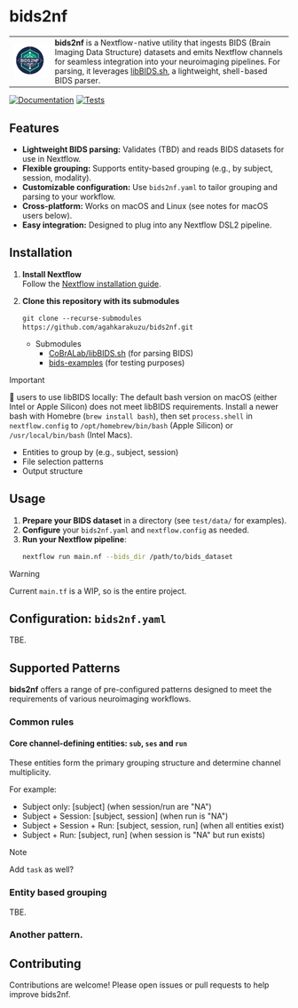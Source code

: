 # bids2nf

<table>
  <tr>
    <td><img src="logo.png" alt="bids2nf logo" width="300"/></td>
    <td>
      <b>bids2nf</b> is a Nextflow-native utility that ingests BIDS (Brain Imaging Data Structure) datasets and emits Nextflow channels for seamless integration into your neuroimaging pipelines. For parsing, it leverages <a href="https://github.com/CoBrALab/libBIDS.sh">libBIDS.sh</a>, a lightweight, shell-based BIDS parser.
    </td>
  </tr>
</table>


[![Documentation](https://github.com/agahkarakuzu/bids2nf/actions/workflows/docs.yml/badge.svg)](https://github.com/agahkarakuzu/bids2nf/actions/workflows/docs.yml) [![Tests](https://github.com/agahkarakuzu/bids2nf/actions/workflows/test.yml/badge.svg)](https://github.com/agahkarakuzu/bids2nf/actions/workflows/test.yml)

## Features

- **Lightweight BIDS parsing:** Validates (TBD) and reads BIDS datasets for use in Nextflow.
- **Flexible grouping:** Supports entity-based grouping (e.g., by subject, session, modality).
- **Customizable configuration:** Use `bids2nf.yaml` to tailor grouping and parsing to your workflow.
- **Cross-platform:** Works on macOS and Linux (see notes for macOS users below).
- **Easy integration:** Designed to plug into any Nextflow DSL2 pipeline.

## Installation

1. **Install Nextflow**  
   Follow the [Nextflow installation guide](https://www.nextflow.io/docs/stable/install.html).

2. **Clone this repository with its submodules**
   ```
   git clone --recurse-submodules https://github.com/agahkarakuzu/bids2nf.git
   ```
    * Submodules
        * [CoBrALab/libBIDS.sh](https://github.com/CoBrALab/libBIDS.sh)   (for parsing BIDS)
        * [bids-examples](https://github.com/bids-standard/bids-examples) (for testing purposes)

> [!IMPORTANT]
> 🍎 users to use libBIDS locally:  The default bash version on macOS (either Intel or Apple Silicon) does not meet libBIDS requirements. Install a newer bash with Homebre (`brew install bash`), then set `process.shell` in `nextflow.config` to `/opt/homebrew/bin/bash` (Apple Silicon) or `/usr/local/bin/bash` (Intel Macs).

- Entities to group by (e.g., subject, session)
- File selection patterns
- Output structure

## Usage

1. **Prepare your BIDS dataset** in a directory (see `test/data/` for examples).
2. **Configure** your `bids2nf.yaml` and `nextflow.config` as needed.
3. **Run your Nextflow pipeline**:
   ```bash
   nextflow run main.nf --bids_dir /path/to/bids_dataset
   ```
   
>[!WARNING]
> Current `main.tf` is a WIP, so is the entire project.

## Configuration: `bids2nf.yaml`

TBE.

## Supported Patterns

**bids2nf** offers a range of pre-configured patterns designed to meet the requirements of various neuroimaging workflows.

### Common rules

#### Core channel-defining entities: `sub`, `ses` and `run`

These entities form the primary grouping structure and determine channel multiplicity.

For example:

* Subject only: [subject] (when session/run are "NA")
* Subject + Session: [subject, session] (when run is "NA")
* Subject + Session + Run: [subject, session, run] (when all entities exist)
* Subject + Run: [subject, run] (when session is "NA" but run exists)

> [!NOTE]
> Add `task` as well? 

### Entity based grouping

TBE.

### Another pattern.


## Contributing

Contributions are welcome! Please open issues or pull requests to help improve bids2nf.